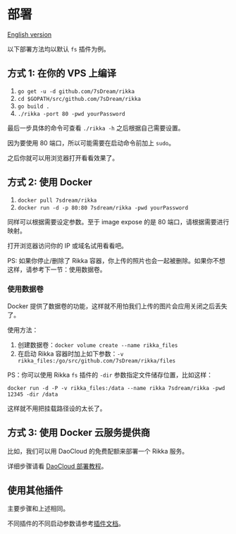 # 部署

[English version][version-en]

以下部署方法均以默认 `fs` 插件为例。

## 方式 1: 在你的 VPS 上编译

1. `go get -u -d github.com/7sDream/rikka`
2. `cd $GOPATH/src/github.com/7sDream/rikka`
3. `go build .`
4. `./rikka -port 80 -pwd yourPassword`

最后一步具体的命令可查看 `./rikka -h` 之后根据自己需要设置。

因为要使用 80 端口，所以可能需要在启动命令前加上 `sudo`。

之后你就可以用浏览器打开看看效果了。

## 方式 2: 使用 Docker

1. `docker pull 7sdream/rikka`
2. `docker run -d -p 80:80 7sdream/rikka -pwd yourPassword`

同样可以根据需要设定参数。至于 image expose 的是 80 端口，请根据需要进行映射。 

打开浏览器访问你的 IP 或域名试用看看吧。

PS: 如果你停止/删除了 Rikka 容器，你上传的照片也会一起被删除。如果你不想这样，请参考下一节：使用数据卷。

### 使用数据卷

Docker 提供了数据卷的功能，这样就不用怕我们上传的图片会应用关闭之后丢失了。

使用方法：

1. 创建数据卷：`docker volume create --name rikka_files`
2. 在启动 Rikka 容器时加上如下参数：`-v rikka_files:/go/src/github.com/7sDream/rikka/files`

PS：你可以使用 Rikka `fs` 插件的 `-dir` 参数指定文件储存位置，比如这样：

`docker run -d -P -v rikka_files:/data --name rikka 7sdream/rikka -pwd 12345 -dir /data`

这样就不用把挂载路径设的太长了。

## 方式 3: 使用 Docker 云服务提供商

比如，我们可以用 DaoCloud 的免费配额来部署一个 Rikka 服务。

详细步骤请看 [DaoCloud 部署教程](https://github.com/7sDream/rikka/wiki/%E5%9C%A8-DaoCloud-%E4%B8%8A%E5%85%8D%E8%B4%B9%E9%83%A8%E7%BD%B2-Rikka)。

## 使用其他插件

主要步骤和上述相同。

不同插件的不同启动参数请参考[插件文档][plugins-doc]。

[version-en]: https://github.com/7sDream/rikka/blob/master/deploy.md

[daocloud-guide]: https://github.com/7sDream/rikka/wiki/%E5%9C%A8-DaoCloud-%E4%B8%8A%E5%85%8D%E8%B4%B9%E9%83%A8%E7%BD%B2-Rikka
[plugins-doc]: https://github.com/7sDream/rikka/blob/master/plugins/README.zh.md
